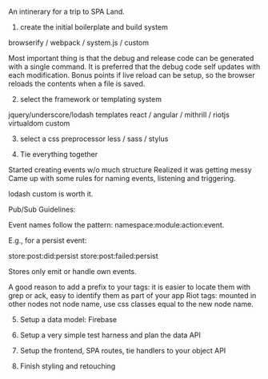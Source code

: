 An intinerary for a trip to SPA Land.

1) create the initial boilerplate and build system

browserify / webpack / system.js / custom

Most important thing is that the debug and release code can be generated with a single command.
It is preferred that the debug code self updates with each modification.
Bonus points if live reload can be setup, so the browser reloads the contents when a file is saved.

2) select the framework or templating system

jquery/underscore/lodash templates
react / angular / mithrill / riotjs
virtualdom
custom

3) select a css preprocessor
less / sass / stylus

4) Tie everything together

Started creating events w/o much structure
Realized it was getting messy
Came up with some rules for naming events, listening and triggering.

lodash custom is worth it.


Pub/Sub Guidelines:

Event names follow the pattern: namespace:module:action:event.

E.g., for a persist event:

store:post:did:persist
store:post:failed:persist

Stores only emit or handle own events.

A good reason to add a prefix to your tags: it is easier to locate them with grep or ack, easy to identify them as part of your app
Riot tags: mounted in other nodes not node name, use css classes equal to the new node name.

5) Setup a data model: Firebase

6) Setup a very simple test harness and plan the data API

7) Setup the frontend, SPA routes, tie handlers to your object API

8) Finish styling and retouching
